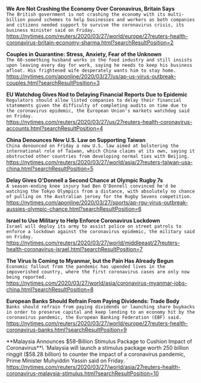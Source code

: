 **We Are Not Crashing the Economy Over Coronavirus, Britain Says**\
`The British government is not crashing the economy with its multi-billion pound schemes to help businesses and workers as both companies and citizens needed support to survive the coronavirus crisis, its business minister said on Friday.`\
https://nytimes.com/reuters/2020/03/27/world/europe/27reuters-health-coronavirus-britain-economy-sharma.html?searchResultPosition=2

**Couples in Quarantine: Stress, Anxiety, Fear of the Unknown**\
`The 60-something husband works in the food industry and still insists upon leaving every day for work, saying he needs to keep his business afloat. His frightened wife desperately wants him to stay home.`\
https://nytimes.com/aponline/2020/03/27/us/ap-us-virus-outbreak-couples.html?searchResultPosition=3

**EU Watchdog Gives Nod to Delaying Financial Reports Due to Epidemic**\
`Regulators should allow listed companies to delay their financial statements given the difficulty of completing audits on time due to the coronavirus epidemic, the European Union's markets watchdog said on Friday.`\
https://nytimes.com/reuters/2020/03/27/us/27reuters-health-coronavirus-accounts.html?searchResultPosition=4

**China Denounces New U.S. Law on Supporting Taiwan**\
`China denounced on Friday a new U.S. law aimed at bolstering the international role of Taiwan, which China claims at its own, saying it obstructed other countries from developing normal ties with Beijing.`\
https://nytimes.com/reuters/2020/03/27/world/asia/27reuters-taiwan-usa-china.html?searchResultPosition=5

**Delay Gives O'Donnell a Second Chance at Olympic Rugby 7s**\
`A season-ending knee injury had Ben O'Donnell convinced he'd be watching the Tokyo Olympics from a distance, with absolutely no chance of pulling on the Australian jersey for the Rugby Sevens competition.`\
https://nytimes.com/aponline/2020/03/27/sports/ap-rgu-virus-outbreak-aussies-olympic-chance.html?searchResultPosition=6

**Israel to Use Military to Help Enforce Coronavirus Lockdown**\
`Israel will deploy its army to assist police on street patrols to enforce a lockdown against the coronavirus epidemic, the military said on Friday. `\
https://nytimes.com/reuters/2020/03/27/world/middleeast/27reuters-health-coronavirus-israel.html?searchResultPosition=7

**The Virus Is Coming to Myanmar, but the Pain Has Already Begun**\
`Economic fallout from the pandemic has upended lives in the impoverished country, where the first coronavirus cases are only now being reported.`\
https://nytimes.com/2020/03/27/world/asia/coronavirus-myanmar-jobs-china.html?searchResultPosition=8

**European Banks Should Refrain From Paying Dividends: Trade Body**\
`Banks should refrain from paying dividends or launching share buybacks in order to preserve capital and keep lending to an economy hit by the coronavirus pandemic, the European Banking Federation (EBF) said.`\
https://nytimes.com/reuters/2020/03/27/world/europe/27reuters-health-coronavirus-banks.html?searchResultPosition=9

**Malaysia Announces $58-Billion Stimulus Package to Cushion Impact of Coronavirus**\
`Malaysia will launch a stimulus package worth 250 billion ringgit ($58.28 billion) to counter the impact of a coronavirus pandemic, Prime Minister Muhyiddin Yassin said on Friday. `\
https://nytimes.com/reuters/2020/03/27/world/asia/27reuters-health-coronavirus-malaysia-stimulus.html?searchResultPosition=10

